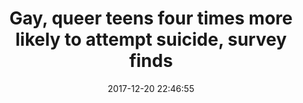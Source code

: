 ---
_external_link: https://www.ajc.com/news/world/gay-teens-four-times-more-likely-attempt-suicide-survey-finds/4N5PHGcLQOZMAzpqZZNLjJ/
archived_url: https://web.archive.org/web/20210616211547/https://www.ajc.com/news/world/gay-teens-four-times-more-likely-attempt-suicide-survey-finds/4N5PHGcLQOZMAzpqZZNLjJ/
article: 'After analyzing the results, they found that lesbian, gay, bisexual and
  questioning teens were more than four times as likely to attempt suicide. >>RELATED:
  Black, gay and proud: one man''s quest to thrive In fact, about 25 percent of LGBQ
  teens said they attempted suicide at least once within the last year, compared to
  just six percent of heterosexual youth. Furthermore, 40 percent of LGBQ youth said
  they seriously considered suicide and 35 percent of LGBQ kids had actually planned
  a suicide, compared to 15 and 12 percent of heterosexual teens, respectively. Researchers
  lacked data on gender identity or transgender youth, who may have an even higher
  risk of suicide than gay and bisexual teens. When they took a closer look at the
  data, they discovered the risk for LGBQ males was even higher. Nearly 39 percent
  of bisexual boys had considered suicide. "There have been some indications that
  LGBQ youth face increased suicide risks, yet many believed the jury was still out,"
  coauthor John Ayers said in a statement. "Our study yields a clear verdict: LGBQ
  youth face staggeringly high suicide risks." Researchers now hope their findings
  help bring about change. They are encouraging health, political and social leaders
  to create strategies to help combat the issue. "Our work has identified a serious
  problem, but fortunately decades of science and experience can be leveraged to address
  LGBQ youth''s suicide risk," Ayers said. "Now is the time to act." >>RELATED: Gay
  teen''s organ donation denied'
date: '2017-12-20 22:46:55'
description: There has been a startling rise in the suicide rate in the US, but LGBQ
  teens may more at risk than other groups, according to a new report.
headline: Gay, queer teens four times more likely to attempt suicide, survey finds
image:
  focal_point: Smart
original_link: https://www.ajc.com/news/world/gay-teens-four-times-more-likely-attempt-suicide-survey-finds/4N5PHGcLQOZMAzpqZZNLjJ/
original_url: https://www.ajc.com/news/world/gay-teens-four-times-more-likely-attempt-suicide-survey-finds/4N5PHGcLQOZMAzpqZZNLjJ/
outline_html: '<p>There has been a startling rise in U.S. suicide rates, but LGBQ
  teens may be more at risk than other groups, according to a new report.</p>

  <p>To do so, they surveyed 16,000 youth in 2015, and the questionnaire focused on
  topics including sexuality and mental health.</p>

  <p>Overall, 89 percent of the participants said they were heterosexual. About two
  percent identified as gay or lesbian and six percent were bisexual. About 3.2 percent
  said they were questioning or unsure.</p>

  <p>After analyzing the results, they found that lesbian, gay, bisexual and questioning
  teens were more than four times as likely to attempt suicide.</p>

  <p>In fact, about 25 percent of LGBQ teens said they attempted suicide at least
  once within the last year, compared to just six percent of heterosexual youth.</p>

  <p>Furthermore, 40 percent of LGBQ youth said they seriously considered suicide
  and 35 percent of LGBQ kids had actually planned a suicide, compared to 15 and 12
  percent of heterosexual teens, respectively.</p>

  <p>Researchers lacked data on gender identity or transgender youth, who may have
  an even higher risk of suicide than gay and bisexual teens.</p>

  <p>When they took a closer look at the data, they discovered the risk for LGBQ males
  was even higher. Nearly 39 percent of bisexual boys had considered suicide.</p>

  <p>&quot;There have been some indications that LGBQ youth face increased suicide
  risks, yet many believed the jury was still out,&quot; coauthor John Ayers said
  in a <a href="https://www.eurekalert.org/pub_releases/2017-12/sdsu-smy121417.php">statement</a>.
  &quot;Our study yields a clear verdict: LGBQ youth face staggeringly high suicide
  risks.&quot;</p>

  <p>Researchers now hope their findings help bring about change. They are encouraging
  health, political and social leaders to create strategies to help combat the issue.</p>

  <p>&quot;Our work has identified a serious problem, but fortunately decades of science
  and experience can be leveraged to address LGBQ youth''s suicide risk,&quot; Ayers
  said. &quot;Now is the time to act.&quot;</p>'
outline_img: https://www.google.com/s2/favicons?domain=ajc.com
publication: ajc
summary: After analyzing the results, they found that lesbian, gay, bisexual and questioning
  teens were more than four times as likely to attempt suicide. Furthermore, 40 percent
  of LGBQ youth said they seriously considered suicide and 35 percent of LGBQ kids
  had actually planned a suicide, compared to 15 and 12...
title: Gay, queer teens four times more likely to attempt suicide, survey finds

---